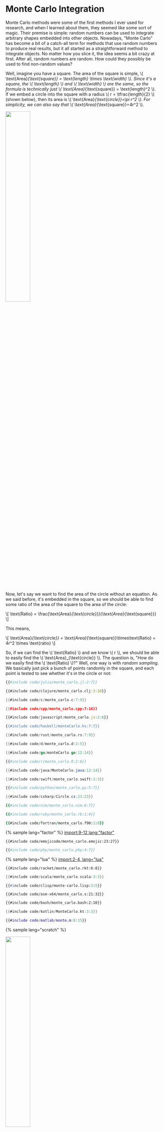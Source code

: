 # Monte Carlo Integration

Monte Carlo methods were some of the first methods I ever used for research, and when I learned about them, they seemed like some sort of magic.
Their premise is simple: random numbers can be used to integrate arbitrary shapes embedded into other objects.
Nowadays, "Monte Carlo" has become a bit of a catch-all term for methods that use random numbers to produce real results, but it all started as a straightforward method to integrate objects.
No matter how you slice it, the idea seems a bit crazy at first.
After all, random numbers are random.
How could they possibly be used to find non-random values?

Well, imagine you have a square.
The area of the square is simple, \\( \text{Area}_{\text{square}} = \text{length} \times \text{width} \\).
Since it's a square, the \\( \text{length} \\) and \\( \text{width} \\) are the same, so the formula is technically just \\( \text{Area}_{\text{square}} = \text{length}^2 \\).
If we embed a circle into the square with a radius \\( r = \tfrac{length}{2} \\) (shown below), then its area is \\( \text{Area}_{\text{circle}}=\pi r^2 \\).
For simplicity, we can also say that \\( \text{Area}_{\text{square}}=4r^2 \\).

<p>
    <img  class="center" src="res/square_circle.png" style="width:40%"/>
</p>

Now, let's say we want to find the area of the circle without an equation.
As we said before, it's embedded in the square, so we should be able to find some ratio of the area of the square to the area of the circle:

\\[ \text{Ratio} = \frac{\text{Area}_{\text{circle}}}{\text{Area}_{\text{square}}} \\]

This means,

\\[ \text{Area}_{\text{circle}} = \text{Area}_{\text{square}}\times\text{Ratio} = 4r^2 \times \text{ratio} \\]

So, if we can find the \\( \text{Ratio} \\) and we know \\( r \\), we should be able to easily find the \\( \text{Area}_{\text{circle}} \\).
The question is, "How do we easily find the \\( \text{Ratio} \\)?"
Well, one way is with *random sampling*.
We basically just pick a bunch of points randomly in the square, and
each point is tested to see whether it's in the circle or not:


```julia
{{#include code/julia/monte_carlo.jl:2:7}}
```
```clojure
{{#include code/clojure/monte_carlo.clj:3:10}}
```
```c
{{#include code/c/monte_carlo.c:7:9}}
```
```cpp
{{#include code/cpp/monte_carlo.cpp:7:16}}
```
```javascript
{{#include code/javascript/monte_carlo.js:2:6}}
```
```haskell
{{#include code/haskell/monteCarlo.hs:7:7}}
```
```rust
{{#include code/rust/monte_carlo.rs:7:9}}
```
```d
{{#include code/d/monte_carlo.d:2:5}}
```
```go
{{#include code/go/monteCarlo.go:12:14}}
```
```r
{{#include code/r/monte_carlo.R:2:6}}
```
```java
{{#include code/java/MonteCarlo.java:12:14}}
```
```swift
{{#include code/swift/monte_carlo.swift:1:3}}
```
```python
{{#include code/python/monte_carlo.py:5:7}}
```
```csharp
{{#include code/csharp/Circle.cs:23:23}}
```
```nim
{{#include code/nim/monte_carlo.nim:6:7}}
```
```ruby
{{#include code/ruby/monte_carlo.rb:1:4}}
```
```fortran
{{#include code/fortran/monte_carlo.f90:1:8}}
```
{% sample lang="factor" %}
[import:9-12 lang:"factor"](code/factor/monte_carlo.factor)
```emojicode
{{#include code/emojicode/monte_carlo.emojic:23:27}}
```
```php
{{#include code/php/monte_carlo.php:4:7}}
```
{% sample lang="lua" %}
[import:2-4, lang="lua"](code/lua/monte_carlo.lua)
```racket
{{#include code/racket/monte_carlo.rkt:6:8}}
```
```scala
{{#include code/scala/monte_carlo.scala:3:3}}
```
```lisp
{{#include code/clisp/monte-carlo.lisp:3:5}}
```
```asm-x64
{{#include code/asm-x64/monte_carlo.s:21:32}}
```
```bash
{{#include code/bash/monte_carlo.bash:2:10}}
```
```kotlin
{{#include code/kotlin/MonteCarlo.kt:3:3}}
```
```matlab
{{#include code/matlab/monte.m:8:15}}
```
{% sample lang="scratch" %}
<p>
    <img  class="center" src="code/scratch/InCircle.svg" style="width:40%" />
</p>
```coconut
{{#include code/coconut/monte_carlo.coco:4:9}}
```
```powershell
{{#include code/powershell/MonteCarlo.ps1:1:3}}
```


If it's in the circle, we increase an internal count by one, and in the end,

\\[ \text{Ratio} = \frac{\text{count in circle}}{\text{total number of points used}} \\]

If we use a small number of points, this will only give us a rough approximation, but as we start adding more and more points, the approximation becomes much, much better (as shown below)!

<p>
    <img  class="center" src="res/monte_carlo.gif" style="width:60%"/>
</p>

The true power of Monte Carlo comes from the fact that it can be used to integrate literally any object that can be embedded into the square.
As long as you can write some function to tell whether the provided point is inside the shape you want (like `in_circle()` in this case), you can use Monte Carlo integration!
This is obviously an incredibly powerful tool and has been used time and time again for many different areas of physics and engineering.
I can guarantee that we will see similar methods crop up all over the place in the future!

## Video Explanation

Here is a video describing Monte Carlo integration:

<div style="text-align:center">
<iframe width="560" height="315" src="https://www.youtube.com/embed/AyBNnkYrSWY" frameborder="0" allow="accelerometer; autoplay; encrypted-media; gyroscope; picture-in-picture" allowfullscreen></iframe>
</div>

## Example Code
Monte Carlo methods are famous for their simplicity.
It doesn't take too many lines to get something simple going.
Here, we are just integrating a circle, like we described above; however, there is a small twist and trick.
Instead of calculating the area of the circle, we are instead trying to find the value of \\( \pi \\), and
rather than integrating the entire circle, we are only integrating the upper right quadrant of the circle from \\( 0 < x, y < 1 \\).
This saves a bit of computation time, but also requires us to multiply our output by \\( 4 \\).

That's all there is to it!
Feel free to submit your version via pull request, and thanks for reading!


```julia
{{#include code/julia/monte_carlo.jl}}
```
```clojure
{{#include code/clojure/monte_carlo.clj}}
```
```c
{{#include code/c/monte_carlo.c}}
```
```cpp
{{#include code/cpp/monte_carlo.cpp}}
```
```javascript
{{#include code/javascript/monte_carlo.js}}
```
```haskell
{{#include code/haskell/monteCarlo.hs}}
```
```rust
{{#include code/rust/monte_carlo.rs}}
```
```d
{{#include code/d/monte_carlo.d}}
```
```go
{{#include code/go/monteCarlo.go}}
```
```r
{{#include code/r/monte_carlo.R}}
```
```java
{{#include code/java/MonteCarlo.java}}
```
```swift
{{#include code/swift/monte_carlo.swift}}
```
```python
{{#include code/python/monte_carlo.py}}
```
{% sample lang="cs" %}
##### MonteCarlo.cs
[import, lang:"csharp"](code/csharp/MonteCarlo.cs)
##### Circle.cs
[import, lang:"csharp"](code/csharp/Circle.cs)
##### Program.cs
[import, lang:"csharp"](code/csharp/Program.cs)
```nim
{{#include code/nim/monte_carlo.nim}}
```
```ruby
{{#include code/ruby/monte_carlo.rb}}
```
```fortran
{{#include code/fortran/monte_carlo.f90}}
```
```factor
{{#include code/factor/monte_carlo.factor}}
```
```emojicode
{{#include code/emojicode/monte_carlo.emojic}}
```
```php
{{#include code/php/monte_carlo.php}}
```
{% sample lang="lua" %}
[import, lang="lua"](code/lua/monte_carlo.lua)
```racket
{{#include code/racket/monte_carlo.rkt}}
```
```scala
{{#include code/scala/monte_carlo.scala}}
```
```lisp
{{#include code/clisp/monte-carlo.lisp}}
```
```asm-x64
{{#include code/asm-x64/monte_carlo.s}}
```
```bash
{{#include code/bash/monte_carlo.bash}}
```
```kotlin
{{#include code/kotlin/MonteCarlo.kt}}
```
```matlab
{{#include code/matlab/monte.m}}
```
{% sample lang="scratch" %}
The code snippets were taken from this [scratch project](https://scratch.mit.edu/projects/319610349)
<p>
    <img  class="center" src="code/scratch/Algorithm.svg" style="width:100%" />
</p>
```coconut
{{#include code/coconut/monte_carlo.coco}}
```
```powershell
{{#include code/powershell/MonteCarlo.ps1}}
```




## License

##### Code Examples

The code examples are licensed under the MIT license (found in [LICENSE.md](https://github.com/algorithm-archivists/algorithm-archive/blob/master/LICENSE.md)).

##### Text

The text of this chapter was written by [James Schloss](https://github.com/leios) and is licensed under the [Creative Commons Attribution-ShareAlike 4.0 International License](https://creativecommons.org/licenses/by-sa/4.0/legalcode).

[<p><img  class="center" src="../cc/CC-BY-SA_icon.svg" /></p>](https://creativecommons.org/licenses/by-sa/4.0/)

##### Images/Graphics
- The image "[squarecircle](res/square_circle.png)" was created by [James Schloss](https://github.com/leios) and is licensed under the [Creative Commons Attribution-ShareAlike 4.0 International License](https://creativecommons.org/licenses/by-sa/4.0/legalcode).
- The animation "[simplemontecarlo](res/monte_carlo.gif)" was created by [James Schloss](https://github.com/leios) and is licensed under the [Creative Commons Attribution-ShareAlike 4.0 International License](https://creativecommons.org/licenses/by-sa/4.0/legalcode).


##### Pull Requests

After initial licensing ([#560](https://github.com/algorithm-archivists/algorithm-archive/pull/560)), the following pull requests have modified the text or graphics of this chapter:
- none
